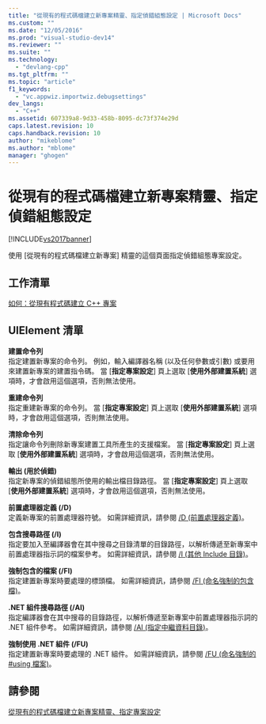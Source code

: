 ```yaml
---
title: "從現有的程式碼檔建立新專案精靈、指定偵錯組態設定 | Microsoft Docs"
ms.custom: ""
ms.date: "12/05/2016"
ms.prod: "visual-studio-dev14"
ms.reviewer: ""
ms.suite: ""
ms.technology: 
  - "devlang-cpp"
ms.tgt_pltfrm: ""
ms.topic: "article"
f1_keywords: 
  - "vc.appwiz.importwiz.debugsettings"
dev_langs: 
  - "C++"
ms.assetid: 607339a8-9d33-458b-8095-dc73f374e29d
caps.latest.revision: 10
caps.handback.revision: 10
author: "mikeblome"
ms.author: "mblome"
manager: "ghogen"
---
```

# 從現有的程式碼檔建立新專案精靈、指定偵錯組態設定
[!INCLUDE[vs2017banner](../assembler/inline/includes/vs2017banner.md)]

使用 \[從現有的程式碼檔建立新專案\] 精靈的這個頁面指定偵錯組態專案設定。  
  
## 工作清單  
 [如何：從現有程式碼建立 C\+\+ 專案](../ide/how-to-create-a-cpp-project-from-existing-code.md)  
  
## UIElement 清單  
 **建置命令列**  
 指定建置新專案的命令列。  例如，輸入編譯器名稱 \(以及任何參數或引數\) 或要用來建置新專案的建置指令碼。  當 \[**指定專案設定**\] 頁上選取 \[**使用外部建置系統**\] 選項時，才會啟用這個選項，否則無法使用。  
  
 **重建命令列**  
 指定重建新專案的命令列。  當 \[**指定專案設定**\] 頁上選取 \[**使用外部建置系統**\] 選項時，才會啟用這個選項，否則無法使用。  
  
 **清除命令列**  
 指定讓命令列刪除新專案建置工具所產生的支援檔案。  當 \[**指定專案設定**\] 頁上選取 \[**使用外部建置系統**\] 選項時，才會啟用這個選項，否則無法使用。  
  
 **輸出 \(用於偵錯\)**  
 指定新專案的偵錯組態所使用的輸出檔目錄路徑。  當 \[**指定專案設定**\] 頁上選取 \[**使用外部建置系統**\] 選項時，才會啟用這個選項，否則無法使用。  
  
 **前置處理器定義 \(\/D\)**  
 定義新專案的前置處理器符號。  如需詳細資訊，請參閱 [\/D \(前置處理器定義\)](../build/reference/d-preprocessor-definitions.md)。  
  
 **包含搜尋路徑 \(\/I\)**  
 指定要加入至編譯器會在其中搜尋之目錄清單的目錄路徑，以解析傳遞至新專案中前置處理器指示詞的檔案參考。  如需詳細資訊，請參閱 [\/I \(其他 Include 目錄\)](../build/reference/i-additional-include-directories.md)。  
  
 **強制包含的檔案 \(\/FI\)**  
 指定建置新專案時要處理的標頭檔。  如需詳細資訊，請參閱 [\/FI \(命名強制的包含檔\)](../build/reference/fi-name-forced-include-file.md)。  
  
 **.NET 組件搜尋路徑 \(\/AI\)**  
 指定編譯器會在其中搜尋的目錄路徑，以解析傳遞至新專案中前置處理器指示詞的 .NET 組件參考。  如需詳細資訊，請參閱 [\/AI \(指定中繼資料目錄\)](../build/reference/ai-specify-metadata-directories.md)。  
  
 **強制使用 .NET 組件 \(\/FU\)**  
 指定建置新專案時要處理的 .NET 組件。  如需詳細資訊，請參閱 [\/FU \(命名強制的 \#using 檔案\)](../build/reference/fu-name-forced-hash-using-file.md)。  
  
## 請參閱  
 [從現有的程式碼檔建立新專案精靈、指定專案設定](../ide/specify-project-settings-create-new-project-from-existing-code-files-wizard.md)